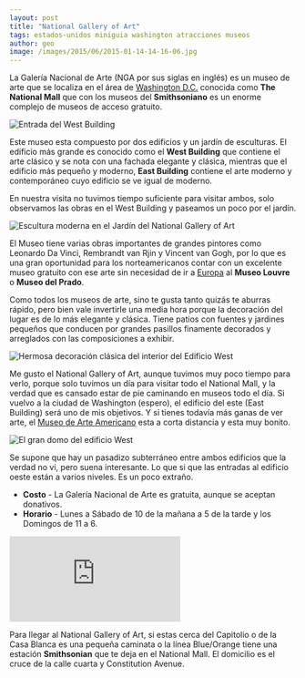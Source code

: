 ```yaml
---
layout: post
title: "National Gallery of Art"
tags: estados-unidos miniguia washington atracciones museos 
author: geo
image: /images/2015/06/2015-01-14-14-16-06.jpg
---
```

La Galería Nacional de Arte (NGA por sus siglas en inglés) es un museo de arte que se localiza en el área de [Washington D.C.](/tag/washington) conocida como **The National Mall** que con los museos del **Smithsoniano** es un enorme complejo de museos de acceso gratuito.

![Entrada del West Building](/images/2015/06/2015-01-14-14-14-21.jpg)

Este museo esta compuesto por dos edificios y un jardín de esculturas. El edificio más grande es conocido como el **West Building** que contiene el arte clásico y se nota con una fachada elegante y clásica, mientras que el edificio más pequeño y moderno, **East Building** contiene el arte moderno y contemporáneo cuyo edificio se ve igual de moderno. 

En nuestra visita no tuvimos tiempo suficiente para visitar ambos, solo observamos las obras en el West Building y paseamos un poco por el jardín.

![Escultura moderna en el Jardín del National Gallery of Art](/images/2015/06/2015-01-14-14-46-03.jpg)

El Museo tiene varias obras importantes de grandes pintores como Leonardo Da Vinci, Rembrandt van Rjin y Vincent van Gogh, por lo que es una gran oportunidad para los norteamericanos contar con un excelente museo gratuito con ese arte sin necesidad de ir a [Europa](/tag/europa) al **Museo Louvre** o **Museo del Prado**.

Como todos los museos de arte, sino te gusta tanto quizás te aburras rápido, pero bien vale invertirle una media hora porque la decoración del lugar es de lo más elegante y clásica. Tiene patios con fuentes y jardines pequeños que conducen por grandes pasillos finamente decorados y arreglados con las composiciones a exhibir.

![Hermosa decoración clásica del interior del Edificio West](/images/2015/06/2015-01-14-14-15-52.jpg)

Me gusto el National Gallery of Art, aunque tuvimos muy poco tiempo para verlo, porque solo tuvimos un día para visitar todo el National Mall, y la verdad que es cansado estar de pie caminando en museos todo el día. Si vuelvo a la ciudad de Washington (espero), el edificio del este (East Building) será uno de mis objetivos. Y si tienes todavía más ganas de ver arte, el [Museo de Arte Americano](/smithsonian-museo-de-arte-americano/) esta a corta distancia y esta muy bonito.

![El gran domo del edificio West](/images/2015/06/2015-01-14-14-15-55.jpg)

Se supone que hay un pasadizo subterráneo entre ambos edificios que la verdad no vi, pero suena interesante. Lo que si que las entradas al edificio oeste están a varios niveles. Es un poco extraño.

* **Costo** - La Galería Nacional de Arte es gratuita, aunque se aceptan donativos.
* **Horario** - Lunes a Sábado de 10 de la mañana a 5 de la tarde y los Domingos de 11 a 6.

<div class="embed-responsive embed-responsive-16by9">
<iframe src="https://www.google.com/maps/embed?pb=!1m14!1m8!1m3!1d12421.717045066467!2d-77.019965!3d38.891298!3m2!1i1024!2i768!4f13.1!3m3!1m2!1s0x0%3A0xa8ecd80f2bb2879b!2sNational+Gallery+of+Art!5e0!3m2!1sen!2smx!4v1435151804301" class="embed-responsive-item" frameborder="0" style="border:0" allowfullscreen></iframe>
</div>

Para llegar al National Gallery of Art, si estas cerca del Capitolio o de la Casa Blanca es una pequeña caminata o la línea Blue/Orange tiene una estación **Smithsonian** que te deja en el National Mall. El domicilio es el cruce de la calle cuarta y Constitution Avenue.